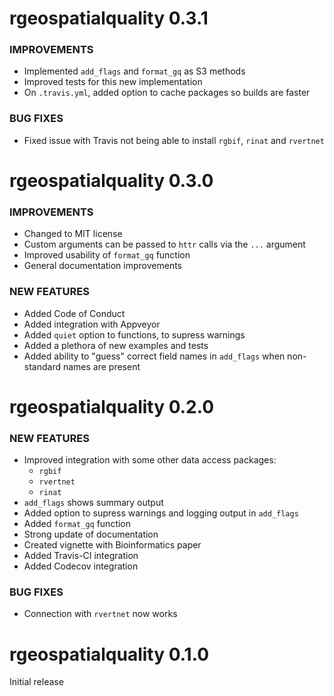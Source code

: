 rgeospatialquality 0.3.1
========================

### IMPROVEMENTS

* Implemented `add_flags` and `format_gq` as S3 methods
* Improved tests for this new implementation
* On `.travis.yml`, added option to cache packages so builds are faster

### BUG FIXES

* Fixed issue with Travis not being able to install `rgbif`, `rinat` and `rvertnet`

rgeospatialquality 0.3.0
========================

### IMPROVEMENTS

* Changed to MIT license
* Custom arguments can be passed to `httr` calls via the `...` argument
* Improved usability of `format_gq` function
* General documentation improvements

### NEW FEATURES

* Added Code of Conduct
* Added integration with Appveyor
* Added `quiet` option to functions, to supress warnings
* Added a plethora of new examples and tests
* Added ability to "guess" correct field names in `add_flags` when non-standard names are present

rgeospatialquality 0.2.0
========================

### NEW FEATURES

* Improved integration with some other data access packages:
    * `rgbif`
    * `rvertnet`
    * `rinat`
* `add_flags` shows summary output
* Added option to supress warnings and logging output in `add_flags`
* Added `format_gq` function
* Strong update of documentation
* Created vignette with Bioinformatics paper
* Added Travis-CI integration
* Added Codecov integration

### BUG FIXES

* Connection with `rvertnet` now works

rgeospatialquality 0.1.0
========================

Initial release
